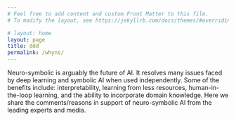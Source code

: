 ```yaml
---
# Feel free to add content and custom Front Matter to this file.
# To modify the layout, see https://jekyllrb.com/docs/themes/#overriding-theme-defaults

# layout: home
layout: page
title: ddd
permalink: /whyns/
---
```


Neuro-symbolic is arguably the future of AI. It resolves many issues faced by deep learning and symbolic AI when used independently. Some of the benefits include: interpretability, learning from less resources, human-in-the-loop learning, and the ability to incorporate domain knowledge. Here we share the comments/reasons in support of neuro-symbolic AI from the leading experts and media.

